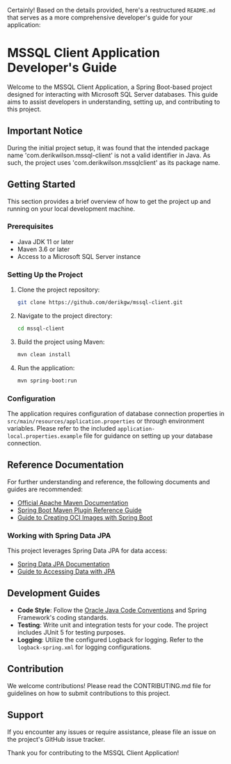 Certainly! Based on the details provided, here's a restructured `README.md` that serves as a more comprehensive developer's guide for your application:

# MSSQL Client Application Developer's Guide

Welcome to the MSSQL Client Application, a Spring Boot-based project designed for interacting with Microsoft SQL Server databases. This guide aims to assist developers in understanding, setting up, and contributing to this project.

## Important Notice

During the initial project setup, it was found that the intended package name 'com.derikwilson.mssql-client' is not a valid identifier in Java. As such, the project uses 'com.derikwilson.mssqlclient' as its package name.

## Getting Started

This section provides a brief overview of how to get the project up and running on your local development machine.

### Prerequisites

- Java JDK 11 or later
- Maven 3.6 or later
- Access to a Microsoft SQL Server instance

### Setting Up the Project

1. Clone the project repository:
   ```bash
   git clone https://github.com/derikgw/mssql-client.git
   ```
2. Navigate to the project directory:
   ```bash
   cd mssql-client
   ```
3. Build the project using Maven:
   ```bash
   mvn clean install
   ```
4. Run the application:
   ```bash
   mvn spring-boot:run
   ```

### Configuration

The application requires configuration of database connection properties in `src/main/resources/application.properties` or through environment variables. Please refer to the included `application-local.properties.example` file for guidance on setting up your database connection.

## Reference Documentation

For further understanding and reference, the following documents and guides are recommended:

- [Official Apache Maven Documentation](https://maven.apache.org/guides/index.html)
- [Spring Boot Maven Plugin Reference Guide](https://docs.spring.io/spring-boot/docs/current/maven-plugin/reference/html/)
- [Guide to Creating OCI Images with Spring Boot](https://docs.spring.io/spring-boot/docs/current/maven-plugin/reference/html/#build-image)

### Working with Spring Data JPA

This project leverages Spring Data JPA for data access:

- [Spring Data JPA Documentation](https://docs.spring.io/spring-boot/docs/current/reference/htmlsingle/index.html#data.sql.jpa-and-spring-data)
- [Guide to Accessing Data with JPA](https://spring.io/guides/gs/accessing-data-jpa/)

## Development Guides

- **Code Style**: Follow the [Oracle Java Code Conventions](https://www.oracle.com/java/technologies/javase/codeconventions-contents.html) and Spring Framework's coding standards.
- **Testing**: Write unit and integration tests for your code. The project includes JUnit 5 for testing purposes.
- **Logging**: Utilize the configured Logback for logging. Refer to the `logback-spring.xml` for logging configurations.

## Contribution

We welcome contributions! Please read the CONTRIBUTING.md file for guidelines on how to submit contributions to this project.

## Support

If you encounter any issues or require assistance, please file an issue on the project's GitHub issue tracker.

Thank you for contributing to the MSSQL Client Application!
